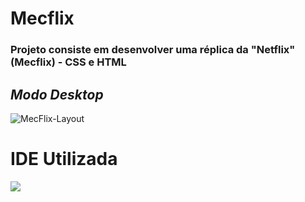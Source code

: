 # Mecflix
### Projeto consiste em desenvolver uma réplica da "Netflix" (Mecflix) - CSS e HTML
## ***Modo Desktop***


![MecFlix-Layout](https://user-images.githubusercontent.com/115199808/208735490-92cfbb84-10f8-42e3-a6fa-f281d56e6335.png)

# IDE Utilizada

<div> 
<img src="https://img.shields.io/badge/Visual_Studio_Code-0078D4?style=for-the-badge&logo=visual%20studio%20code&logoColor=white">
</div>
